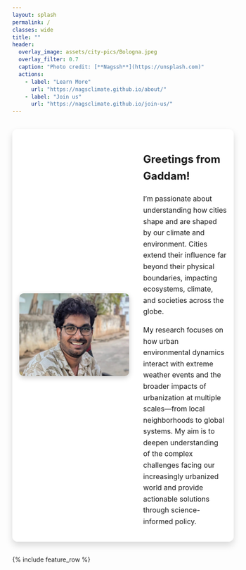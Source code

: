 ```yaml
---
layout: splash
permalink: /
classes: wide
title: ""
header:
  overlay_image: assets/city-pics/Bologna.jpeg
  overlay_filter: 0.7
  caption: "Photo credit: [**Nagssh**](https://unsplash.com)"
  actions:
    - label: "Learn More"
      url: "https://nagsclimate.github.io/about/"
    - label: "Join us"
      url: "https://nagsclimate.github.io/join-us/"
---
```


<style>
.hero-container {
  display: flex;
  flex-wrap: wrap;
  align-items: center;
  justify-content: center;
  margin: 2rem auto;
  max-width: 1100px;
  padding: 1rem;
  background-color: rgba(255, 255, 255, 0.96);
  border-radius: 12px;
  box-shadow: 0 8px 16px rgba(0,0,0,0.15);
}

.hero-image {
  flex: 0 0 250px;
  margin-right: 2rem;
}

.hero-image img {
  width: 100%;
  border-radius: 10px;
  box-shadow: 0 4px 12px rgba(0,0,0,0.2);
}

.hero-text {
  flex: 1;
  font-size: 1rem;
  line-height: 1.6;
}

@media (max-width: 768px) {
  .hero-container {
    flex-direction: column;
    text-align: center;
  }
  .hero-image {
    margin: 0 0 1.5rem 0;
  }
}
</style>

<div class="hero-container">
  <div class="hero-image">
    <img src="/assets/logos/Nags.jpg" alt="Nagaraju Gaddam">
  </div>
  <div class="hero-text">
    <h2>Greetings from Gaddam!</h2>
    <p>
      I’m passionate about understanding how cities shape and are shaped by our climate and environment. Cities extend their influence far beyond their physical boundaries, impacting ecosystems, climate, and societies across the globe.
    </p>
    <p>
      My research focuses on how urban environmental dynamics interact with extreme weather events and the broader impacts of urbanization at multiple scales—from local neighborhoods to global systems. My aim is to deepen understanding of the complex challenges facing our increasingly urbanized world and provide actionable solutions through science-informed policy.
    </p>
  </div>
</div>

{% include feature_row %}
